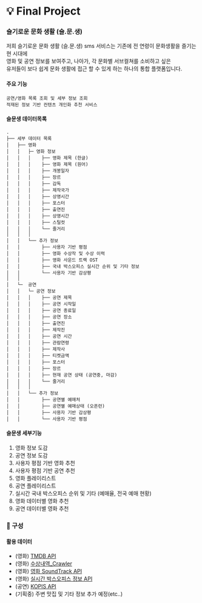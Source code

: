 # 💡 Final Project


### 슬기로운 문화 생활 (슬.문.생)

저희 슬기로운 문화 생활 (슬.문.생) sms 서비스는 기존에 전 연령이 문화생활을 즐기는 현 시대에 <br>
영화 및 공연 정보를 보여주고, 나아가, 각 문화별 서브컬쳐를 소비하고 싶은 <br>
유저들이 보다 쉽게 문화 생활에 접근 할 수 있게 하는 하나의 통합 플랫폼입니다.


#### 주요 기능
```
공연/영화 목록 조회 및 세부 정보 조회
적재된 정보 기반 컨텐츠 개인화 추천 서비스
```

#### 슬문생 데이터목록

```
.
├── 세부 데이터 목록
│   ├── 영화
│   │   ├─ 영화 정보
│   │   │    ├── 영화 제목 (한글)
│   │   │    ├── 영화 제목 (원어)
│   │   │    ├── 개봉일자
│   │   │    ├── 장르
│   │   │    ├── 감독
│   │   │    ├── 제작국가
│   │   │    ├── 상영시간
│   │   │    ├── 포스터
│   │   │    ├── 출연진
│   │   │    ├── 상영시간
│   │   │    ├── 스틸컷
│   │   │    └── 줄거리
│   │   │
│   │   └── 추가 정보
│   │        ├── 사용자 기반 평점
│   │        ├── 영화 수상작 및 수상 이력
│   │        ├── 영화 사운드 트랙 OST
│   │        ├── 국내 박스오피스 실시간 순위 및 기타 정보
│   │        └── 사용자 기반 감상평
│   │
│   └─  공연
│   │   └─ 공연 정보
│   │   │    ├── 공연 제목
│   │   │    ├── 공연 시작일
│   │   │    ├── 공연 종료일
│   │   │    ├── 공연 장소
│   │   │    ├── 출연진
│   │   │    ├── 제작진
│   │   │    ├── 공연 시간
│   │   │    ├── 관람연령
│   │   │    ├── 제작사
│   │   │    ├── 티켓금액
│   │   │    ├── 포스터
│   │   │    ├── 장르
│   │   │    ├── 현재 공연 상태 (공연중, 마감)
│   │   │    └── 줄거리
│   │   │
│   │   └── 추가 정보
│   │        ├── 공연별 예매처
│   │        ├── 공연별 예매상태 (오픈런)
│   │        ├── 사용자 기반 감상평
│   │        └── 사용자 기반 평점

```
#### 슬문생 세부기능

1. 영화 정보 도감
2. 공연 정보 도감
3. 사용자 평점 기반 영화 추천
4. 사용자 평점 기반 공연 추천
5. 영화 플레이리스트
6. 공연 플레이리스트
7. 실시간 국내 박스오피스 순위 및 기타 (예매율, 전국 예매 현황)
8. 영화 데이터별 영화 추천
9. 공연 데이터별 영화 추천


### 🔎 구성

####  활용 데이터

- (영화) [TMDB API](https://www.kobis.or.kr/kobis/business/main/main.do)
- (영화) [수상내역_Crawler](https://imdb.com)
- (영화) [영화 SoundTrack API](https://spotify.com)
- (영화) [실시간 박스오피스 정보 API](https://kobis.or.kr)
- (공연) [KOPIS API](https://www.kopis.or.kr/por/main/main.do)
- (기획중) 주변 맛집 및 기타 정보 추가 예정(etc..)

